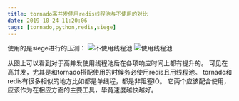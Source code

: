 ```yaml
---
title: tornado高并发使用redis线程池与不使用的对比
date: 2019-10-24 11:20:06
tags: [tornado,python,redis,siege]
---
```

使用的是siege进行的压测：
![不使用线程池](screenshot_67.png)
![使用线程池](screenshot_68.png)

从图上可以看到对于高并发使用线程池后在各项响应时间上都有提升的。
可见在高并发，尤其是和tornado搭配使用的时候务必使用redis且用线程池。
tornado和redis有很多相似的地方比如都是单线程，都是非阻塞IO。
它两个应该配合使用，应该作为在相应方面的主要工具，毕竟速度越快越好。